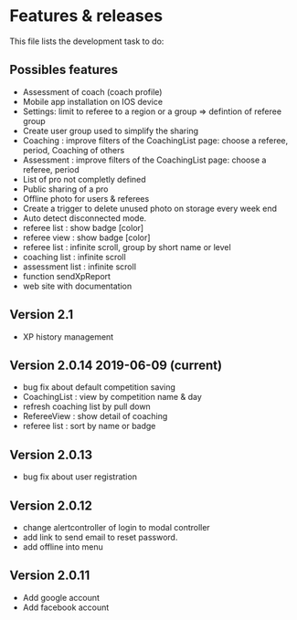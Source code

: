 # Features & releases

This file lists the development task to do:

## Possibles features

- Assessment of coach (coach profile)
- Mobile app installation on IOS device
- Settings: limit to referee to a region or a group => defintion of referee group
- Create user group used to simplify the sharing
- Coaching : improve filters of the CoachingList page: choose a referee, period, Coaching of others
- Assessment : improve filters of the CoachingList page: choose a referee, period
- List of pro not completly defined
- Public sharing of a pro
- Offline photo for users & referees
- Create a trigger to delete unused photo on storage every week end
- Auto detect disconnected mode.
- referee list : show badge [color]
- referee view : show badge  [color]
- referee list : infinite scroll, group by short name or level
- coaching list : infinite scroll
- assessment list : infinite scroll
- function sendXpReport
- web site with documentation

## Version 2.1

- XP history management

## Version 2.0.14 2019-06-09 (current)

- bug fix about default competition saving
- CoachingList : view by competition name & day
- refresh coaching list by pull down
- RefereeView : show detail of coaching
- referee list : sort by name or badge

## Version 2.0.13

- bug fix about user registration

## Version 2.0.12

- change alertcontroller of login to modal controller
- add link to send email to reset password.
- add offline into menu

## Version 2.0.11

- Add google account
- Add facebook account
